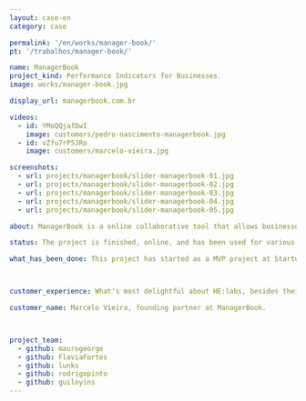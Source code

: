 ```yaml
---
layout: case-en
category: case

permalink: '/en/works/manager-book/'
pt: '/trabalhos/manager-book/'

name: ManagerBook
project_kind: Performance Indicators for Businesses.
image: works/manager-book.jpg

display_url: managerbook.com.br

videos:
  - id: YMoQQjafDwI
    image: customers/pedro-nascimento-managerbook.jpg
  - id: vZfu7rP5JRo
    image: customers/marcelo-vieira.jpg

screenshots:
  - url: projects/managerbook/slider-managerbook-01.jpg
  - url: projects/managerbook/slider-managerbook-02.jpg
  - url: projects/managerbook/slider-managerbook-03.jpg
  - url: projects/managerbook/slider-managerbook-04.jpg
  - url: projects/managerbook/slider-managerbook-05.jpg

about: ManagerBook is a online collaborative tool that allows businesses to share their KPIs internally so that everyone is on the same page and shares essencial business knowledge more effectively.

status: The project is finished, online, and has been used for various companies.

what_has_been_done: This project has started as a MVP project at Startup:DEV, and then continued development, so now it's finished. It's a good example of someone who launched his idea and chose to continue with us.



customer_experience: What's most delightful about HE:labs, besides their technical know-how, was the spirit of working collaboratively with very interesting ideas and solutions for our needs. I'm very pleased and happy to work with the guys at HE:labs.

customer_name: Marcelo Vieira, founding partner at ManagerBook.



project_team:
  - github: maurogeorge
  - github: FlaviaFortes
  - github: lunks
  - github: rodrigopinto
  - github: guiloyins
---
```

